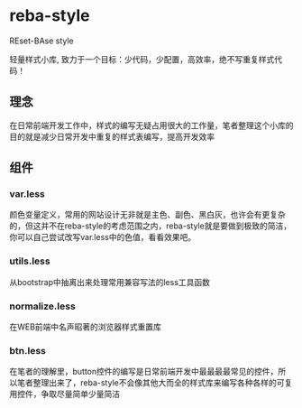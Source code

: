 # reba-style
REset-BAse style

轻量样式小库, 致力于一个目标：少代码，少配置，高效率，绝不写重复样式代码！

## 理念
在日常前端开发工作中，样式的编写无疑占用很大的工作量，笔者整理这个小库的目的就是减少日常开发中重复的样式表编写，提高开发效率

## 组件

### var.less
颜色变量定义，常用的网站设计无非就是主色、副色、黑白灰，也许会有更复杂的，但这并不在reba-style的考虑范围之内，reba-style就是要做到极致的简洁，你可以自己尝试改写var.less中的色值，看看效果吧。

### utils.less
从bootstrap中抽离出来处理常用兼容写法的less工具函数

### normalize.less
在WEB前端中名声昭著的浏览器样式重置库

### btn.less
在笔者的理解里，button控件的编写是日常前端开发中最最最最常见的控件，所以笔者整理出来了，reba-style不会像其他大而全的样式库来编写各种各样的可复用控件，争取尽量简单少量简洁
